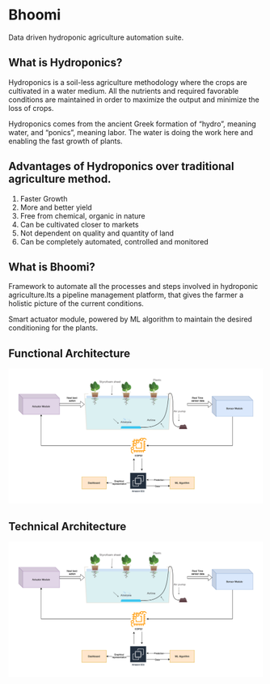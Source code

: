 # Bhoomi
Data driven hydroponic agriculture automation suite.

## What is Hydroponics?
Hydroponics is a soil-less agriculture methodology where the crops are cultivated in a water medium. All the nutrients and required favorable conditions are maintained in order to maximize the output and minimize the loss of crops.

Hydroponics comes from the ancient Greek formation of “hydro”, meaning water, and “ponics”, meaning labor. The water is doing the work here and enabling the fast growth of plants.

## Advantages of Hydroponics over traditional agriculture method.
1. Faster Growth
2. More and better yield
3. Free from chemical, organic in nature
4. Can be cultivated closer to markets
5. Not dependent on quality and quantity of land
6. Can be completely automated, controlled and monitored

## What is Bhoomi?

Framework to automate all the processes and steps involved in hydroponic agriculture.Its a pipeline management platform, that gives the farmer a holistic picture of the current conditions.

Smart actuator module, powered by ML algorithm to maintain the desired conditioning for the plants.

## Functional Architecture
![Bhoomi Functional Architecture](https://github.com/arpitkjain7/bhoomi/blob/c3e34703a51c88f2be4f4753b17582b1da232b35/bhoomi-Functional-architecture.png)

## Technical Architecture
![Bhoomi Technical Architecture](https://github.com/arpitkjain7/bhoomi/blob/c3e34703a51c88f2be4f4753b17582b1da232b35/bhoomi-Functional-architecture.png)
